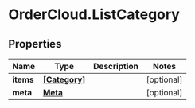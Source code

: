 # OrderCloud.ListCategory

## Properties
Name | Type | Description | Notes
------------ | ------------- | ------------- | -------------
**items** | [**[Category]**](Category.md) |  | [optional] 
**meta** | [**Meta**](Meta.md) |  | [optional] 


